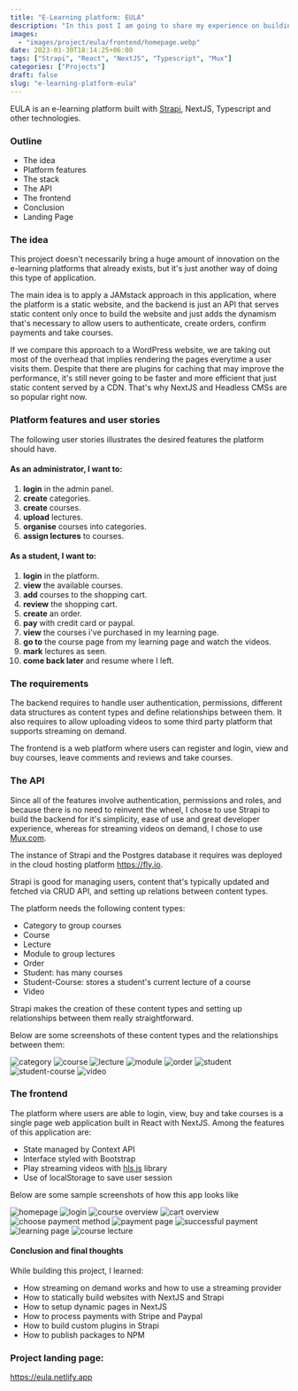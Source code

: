 ```yaml
---
title: "E-Learning platform: EULA"
description: "In this post I am going to share my experience on building an e-learning platform using the headless CMS Strapi as the Backend and NextJS."
images:
  - "images/project/eula/frontend/homepage.webp"
date: 2023-01-30T18:14:25+06:00
tags: ["Strapi", "React", "NextJS", "Typescript", "Mux"]
categories: ["Projects"]
draft: false
slug: "e-learning-platform-eula"
---
```


EULA is an e-learning platform built with [Strapi](https://strapi.io/), NextJS, Typescript and other technologies.

### Outline

- The idea
- Platform features
- The stack
- The API
- The frontend
- Conclusion
- Landing Page

### The idea

This project doesn't necessarily bring a huge amount of innovation on the e-learning platforms that already exists, but it's just another way of doing this type of application.

The main idea is to apply a JAMstack approach in this application, where the platform is a static website, and the backend is just an API that serves static content only once to build the website and just adds the dynamism that's necessary to allow users to authenticate, create orders, confirm payments and take courses.

If we compare this approach to a WordPress website, we are taking out most of the overhead that implies rendering the pages everytime a user visits them. Despite that there are plugins for caching that may improve the performance, it's still never going to be faster and more efficient that just static content served by a CDN. That's why NextJS and Headless CMSs are so popular right now.

### Platform features and user stories

The following user stories illustrates the desired features the platform should have.

#### As an administrator, I want to:

1. **login** in the admin panel.
1. **create** categories.
1. **create** courses.
1. **upload** lectures.
1. **organise** courses into categories.
1. **assign lectures** to courses.

#### As a student, I want to:

1. **login** in the platform.
1. **view** the available courses.
1. **add** courses to the shopping cart.
1. **review** the shopping cart.
1. **create** an order.
1. **pay** with credit card or paypal.
1. **view** the courses i've purchased in my learning page.
1. **go to** the course page from my learning page and watch the videos.
1. **mark** lectures as seen.
1. **come back later** and resume where I left.

### The requirements

The backend requires to handle user authentication, permissions, different data structures as content types and define relationships between them. It also requires to allow uploading videos to some third party platform that supports streaming on demand.

The frontend is a web platform where users can register and login, view and buy courses, leave comments and reviews and take courses.

### The API

Since all of the features involve authentication, permissions and roles, and because there is no need to reinvent the wheel, I chose to use Strapi to build the backend for it's simplicity, ease of use and great developer experience, whereas for streaming videos on demand, I chose to use [Mux.com](https://mux.com).

The instance of Strapi and the Postgres database it requires was deployed in the cloud hosting platform https://fly.io.

Strapi is good for managing users, content that's typically updated and fetched via CRUD API, and setting up relations between content types.

The platform needs the following content types:

- Category to group courses
- Course
- Lecture
- Module to group lectures
- Order
- Student: has many courses
- Student-Course: stores a student's current lecture of a course
- Video

Strapi makes the creation of these content types and setting up relationships between them really straightforward.

Below are some screenshots of these content types and the relationships between them:

![category](/images/project/eula/backend/category.png)
![course](/images/project/eula/backend/course.png)
![lecture](/images/project/eula/backend/lecture.png)
![module](/images/project/eula/backend/module.png)
![order](/images/project/eula/backend/order.png)
![student](/images/project/eula/backend/student.png)
![student-course](/images/project/eula/backend/student_course.png)
![video](/images/project/eula/backend/video.png)

### The frontend

The platform where users are able to login, view, buy and take courses is a single page web application built in React with NextJS. Among the features of this application are:

- State managed by Context API
- Interface styled with Bootstrap
- Play streaming videos with [hls.js](https://www.npmjs.com/package/hls.js) library
- Use of localStorage to save user session

Below are some sample screenshots of how this app looks like

![homepage](/images/project/eula/frontend/homepage.webp)
![login](/images/project/eula/frontend/login.webp)
![course overview](/images/project/eula/frontend/course_overview.png)
![cart overview](/images/project/eula/frontend/cart_overview.png)
![choose payment method](/images/project/eula/frontend/choose_payment_method.png)
![payment page](/images/project/eula/frontend/stripe_payment_page.png)
![successful payment](/images/project/eula/frontend/successful_payment.png)
![learning page](/images/project/eula/frontend/learning_page.png)
![course lecture](/images/project/eula/frontend/course_lecture.webp)

#### Conclusion and final thoughts

While building this project, I learned:

- How streaming on demand works and how to use a streaming provider
- How to statically build websites with NextJS and Strapi
- How to setup dynamic pages in NextJS
- How to process payments with Stripe and Paypal
- How to build custom plugins in Strapi
- How to publish packages to NPM

### Project landing page:

https://eula.netlify.app
